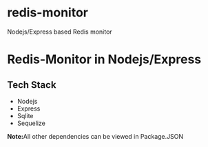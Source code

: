 # redis-monitor
Nodejs/Express based Redis monitor
<h1>Redis-Monitor in Nodejs/Express</h1>
<h2>Tech Stack</h2>
<ul>
  <li>Nodejs</li>
  <li>Express</li>
  <li>Sqlite</li>
  <li>Sequelize</li>
</ul>  
<p><b>Note:</b>All other dependencies can be viewed in Package.JSON</p>

